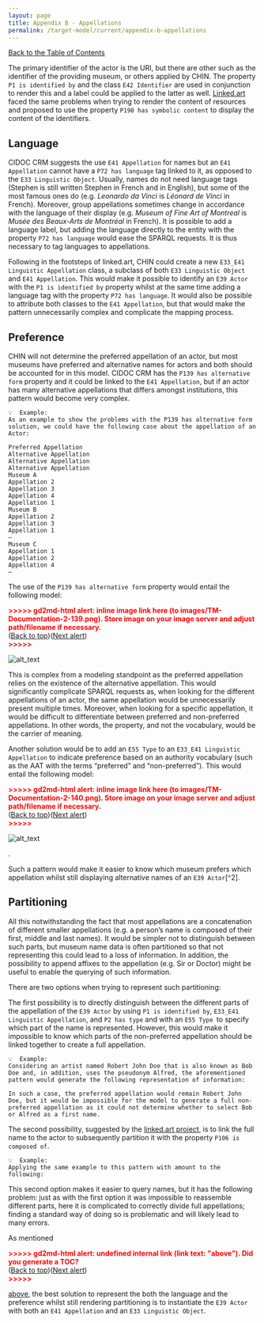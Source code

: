 ```yaml
---
layout: page
title: Appendix B - Appellations
permalink: /target-model/current/appendix-b-appellations
---
```

[Back to the Table of Contents](/target-model/current/information#table-of-contents)

The primary identifier of the actor is the URI, but there are other such as the identifier of the providing museum, or others applied by CHIN. The property `P1 is identified by` and the class `E42 Identifier` are used in conjunction to render this and a label could be applied to the latter as well. [Linked.art](https://linked.art/model/base/#identifiers) faced the same problems when trying to render the content of resources and proposed to use the property `P190 has symbolic content` to display the content of the identifiers.


## Language

CIDOC CRM suggests the use `E41 Appellation` for names but an `E41 Appellation` cannot have a `P72 has language` tag linked to it, as opposed to the `E33 Linguistic Object`. Usually, names do not need language tags (Stephen is still written Stephen in French and in English), but some of the most famous ones do (e.g. *Leonardo da Vinci* is *Léonard de Vinci* in French). Moreover, group appellations sometimes change in accordance with the language of their display (e.g. *Museum of Fine Art of Montreal* is *Musée des Beaux-Arts de Montréal* in French). It is possible to add a language label, but adding the language directly to the entity with the property `P72 has language` would ease the SPARQL requests. It is thus necessary to tag languages to appellations.

Following in the footsteps of linked.art, CHIN could create a new `E33_E41 Linguistic Appellation` class, a subclass of both `E33 Linguistic Object` and `E41 Appellation`. This would make it possible to identify an `E39 Actor` with the `P1 is identified by` property whilst at the same time adding a language tag with the property `P72 has language`. It would also be possible to attribute both classes to the `E41 Appellation`, but that would make the pattern unnecessarily complex and complicate the mapping process. 


## Preference

CHIN will not determine the preferred appellation of an actor, but most museums have preferred and alternative names for actors and both should be accounted for in this model. CIDOC CRM has the `P139 has alternative form` property and it could be linked to the `E41 Appellation`, but if an actor has many alternative appellations that differs amongst institutions, this pattern would become very complex. 


```
💡  Example:
As an example to show the problems with the P139 has alternative form solution, we could have the following case about the appellation of an Actor:

Preferred Appellation
Alternative Appellation
Alternative Appellation
Alternative Appellation
Museum A
Appellation 2
Appellation 3
Appellation 4
Appellation 1
Museum B
Appellation 2
Appellation 3
Appellation 1
—
Museum C
Appellation 1
Appellation 2
Appellation 4
—

```


The use of the `P139 has alternative form` property would entail the following model:



<p id="gdcalert67" ><span style="color: red; font-weight: bold">>>>>>  gd2md-html alert: inline image link here (to images/TM-Documentation-2-139.png). Store image on your image server and adjust path/filename if necessary. </span><br>(<a href="#">Back to top</a>)(<a href="#gdcalert68">Next alert</a>)<br><span style="color: red; font-weight: bold">>>>>> </span></p>


![alt_text](images/TM-Documentation-2-139.png "image_tooltip")


This is complex from a modeling standpoint as the preferred appellation relies on the existence of the alternative appellation. This would significantly complicate SPARQL requests as, when looking for the different appellations of an actor, the same appellation would be unnecessarily present multiple times. Moreover, when looking for a specific appellation, it would be difficult to differentiate between preferred and non-preferred appellations. In other words, the property, and not the vocabulary, would be the carrier of meaning.

Another solution would be to add an `E55 Type` to an `E33_E41 Linguistic Appellation` to indicate preference based on an authority vocabulary (such as the AAT with the terms “preferred” and “non-preferred”). This would entail the following model: 



<p id="gdcalert68" ><span style="color: red; font-weight: bold">>>>>>  gd2md-html alert: inline image link here (to images/TM-Documentation-2-140.png). Store image on your image server and adjust path/filename if necessary. </span><br>(<a href="#">Back to top</a>)(<a href="#gdcalert69">Next alert</a>)<br><span style="color: red; font-weight: bold">>>>>> </span></p>


![alt_text](images/TM-Documentation-2-140.png "image_tooltip")


.

Such a pattern would make it easier to know which museum prefers which appellation whilst still displaying alternative names of an `E39 Actor`[^2].


## Partitioning

All this notwithstanding the fact that most appellations are a concatenation of different smaller appellations (e.g. a person’s name is composed of their first, middle and last names). It would be simpler not to distinguish between such parts, but museum name data is often partitioned so that not representing this could lead to a loss of information. In addition, the possibility to append affixes to the appellation (e.g. Sir or Doctor) might be useful to enable the querying of such information.

There are two options when trying to represent such partitioning: 

The first possibility is to directly distinguish between the different parts of the appellation of the `E39 Actor` by using `P1 is identified by`, `E33_E41 Linguistic Appellation`, and `P2 has type` and with an `E55 Type `to specify which part of the name is represented. However, this would make it impossible to know which parts of the non-preferred appellation should be linked together to create a full appellation. 


```
💡  Example:
Considering an artist named Robert John Doe that is also known as Bob Doe and, in addition, uses the pseudonym Alfred, the aforementioned pattern would generate the following representation of information: 

In such a case, the preferred appellation would remain Robert John Doe, but it would be impossible for the model to generate a full non-preferred appellation as it could not determine whether to select Bob or Alfred as a first name. 
```


The second possibility, suggested by the [linked.art project](https://linked.art/model/actor/#parts-of-names), is to link the full name to the actor to subsequently partition it with the property `P106 is composed of`. 


```
💡  Example:
Applying the same example to this pattern with amount to the following: 

```


This second option makes it easier to query names, but it has the following problem: just as with the first option it was impossible to reassemble different parts, here it is complicated to correctly divide full appellations; finding a standard way of doing so is problematic and will likely lead to many errors.

As mentioned 

<p id="gdcalert69" ><span style="color: red; font-weight: bold">>>>>>  gd2md-html alert: undefined internal link (link text: "above"). Did you generate a TOC? </span><br>(<a href="#">Back to top</a>)(<a href="#gdcalert70">Next alert</a>)<br><span style="color: red; font-weight: bold">>>>>> </span></p>

[above](#heading=h.1ksv4uv), the best solution to represent the both the language and the preference whilst still rendering partitioning is to instantiate the `E39 Actor` with both an `E41 Appellation` and an `E33 Linguistic Object`.
